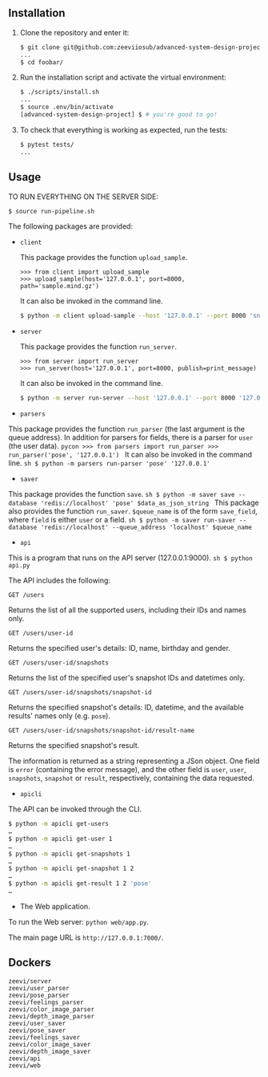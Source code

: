 ## Installation

1. Clone the repository and enter it:

    ```sh
    $ git clone git@github.com:zeeviiosub/advanced-system-design-project.git
    ...
    $ cd foobar/
    ```

2. Run the installation script and activate the virtual environment:

    ```sh
    $ ./scripts/install.sh
    ...
    $ source .env/bin/activate
    [advanced-system-design-project] $ # you're good to go!
    ```

3. To check that everything is working as expected, run the tests:


    ```sh
    $ pytest tests/
    ...
    ```

## Usage

TO RUN EVERYTHING ON THE SERVER SIDE:
```sh
$ source run-pipeline.sh
```

The following packages are provided:

- `client`

    This package provides the function `upload_sample`.

    ```pycon
    >>> from client import upload_sample
    >>> upload_sample(host='127.0.0.1', port=8000, path='sample.mind.gz')
    ```
    
    It can also be invoked in the command line.
    
    ```sh
    $ python -m client upload-sample --host '127.0.0.1' --port 8000 'snapshot.mind.gz'
    ```

- `server`

  This package provides the function `run_server`.
    ```pycon
    >>> from server import run_server
    >>> run_server(host='127.0.0.1', port=8000, publish=print_message)
    ```
  It can also be invoked in the command line.
    ```sh
    $ python -m server run-server --host '127.0.0.1' --port 8000 '127.0.0.1'
    ```
 
 - `parsers`

  This package provides the function `run_parser` (the last argument is the queue address).
  In addition for parsers for fields, there is a parser for `user` (the user data).
    ```pycon
    >>> from parsers import run_parser
    >>> run_parser('pose', '127.0.0.1')
    ```
  It can also be invoked in the command line.
    ```sh
    $ python -m parsers run-parser 'pose' '127.0.0.1'
    ```
  
  
 - `saver`

  This package provides the function `save`.
    ```sh
    $ python -m saver save --database 'redis://localhost' 'pose' $data_as_json_string
    ```
  This package also provides the function `run_saver`.
  `$queue_name` is of the form `save_field`, where `field` is either `user` or a field.
    ```sh
    $ python -m saver run-saver --database 'redis://localhost' --queue_address 'localhost' $queue_name 
    ```
    
  - `api`
  
  This is a program that runs on the API server (127.0.0.1:9000).
    ```sh
    $ python api.py
    ```
  
  The API includes the following:
  
  `GET /users`
  
  Returns the list of all the supported users, including their IDs and names only.
  
  `GET /users/user-id`
  
  Returns the specified user's details: ID, name, birthday and gender.
  
  `GET /users/user-id/snapshots`
  
  Returns the list of the specified user's snapshot IDs and datetimes only.
  
  `GET /users/user-id/snapshots/snapshot-id`
  
  Returns the specified snapshot's details: ID, datetime, and the available results' names only (e.g. `pose`).
  
  `GET /users/user-id/snapshots/snapshot-id/result-name`
  
  Returns the specified snapshot's result.
  
  The information is returned as a string representing a JSon object. One field is `error` (containing the error message), and the other field is `user`, `user`, `snapshots`, `snapshot` or `result`, respectively, containing the data requested.
  
  - `apicli`
  
  The API can be invoked through the CLI.
  ```sh
  $ python -m apicli get-users
…
$ python -m apicli get-user 1
…
$ python -m apicli get-snapshots 1
…
$ python -m apicli get-snapshot 1 2
…
$ python -m apicli get-result 1 2 'pose'
…
```

- The Web application.

To run the Web server: `python web/app.py`.

The main page URL is `http://127.0.0.1:7000/`.

## Dockers
```
zeevi/server
zeevi/user_parser
zeevi/pose_parser
zeevi/feelings_parser
zeevi/color_image_parser
zeevi/depth_image_parser
zeevi/user_saver
zeevi/pose_saver
zeevi/feelings_saver
zeevi/color_image_saver
zeevi/depth_image_saver
zeevi/api
zeevi/web
```
